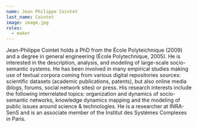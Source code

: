 ```yaml
---
name: Jean Philippe Cointet
last_name: Cointet
image: image.jpg
roles:
  - maker
---
```

Jean-Philippe Cointet holds a PhD from the École Polyteichnique (2009) and a degree in general engineering (École Polytechnique, 2005). He is interested in the description, analysis, and modeling of large-scale socio-semantic systems. He has been involved in many empirical studies making use of textual corpora coming from various digital repositories sources: scientific datasets (academic publications, patents), but also online media (blogs, forums, social network sites) or press. His research interests include the following interrelated topics: organization and dynamics of socio-semantic networks, knowledge dynamics mapping and the modeling of public issues around science & technologies. He is a researcher at INRA-SenS and is an associate member of the Institut des Systèmes Complexes in Paris.
